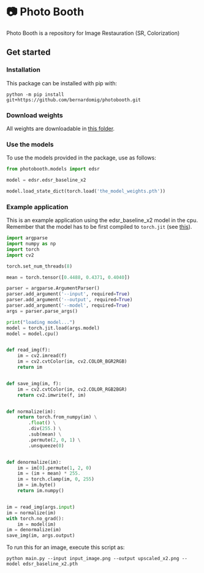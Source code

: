 # 📷 Photo Booth
Photo Booth is a repository for Image Restauration (SR, Colorization)

## Get started

### Installation

This package can be installed with pip with:

```
python -m pip install git+https://github.com/bernardomig/photobooth.git
```

### Download weights

All weights are downloadable in [this folder](https://uapt33090-my.sharepoint.com/:f:/g/personal/bernardo_lourenco_ua_pt/EjDXHnex3RBCnaMhObpx6v0BNW7foyr6tpVim8eOKUUK6g?e=6BrAQe).

### Use the models

To use the models provided in the package, use as follows:

```python
from photobooth.models import edsr

model = edsr.edsr_baseline_x2

model.load_state_dict(torch.load('the_model_weights.pth'))
```

### Example application

This is an example application using the edsr_baseline_x2 model in the cpu. Remember that the model has to be first compiled to `torch.jit` (see [this](https://pytorch.org/tutorials/advanced/cpp_export.html)).

```python
import argparse
import numpy as np
import torch
import cv2

torch.set_num_threads(8)

mean = torch.tensor([0.4488, 0.4371, 0.4040])

parser = argparse.ArgumentParser()
parser.add_argument('--input', required=True)
parser.add_argument('--output', required=True)
parser.add_argument('--model', required=True)
args = parser.parse_args()

print("loading model...")
model = torch.jit.load(args.model)
model = model.cpu()


def read_img(f):
    im = cv2.imread(f)
    im = cv2.cvtColor(im, cv2.COLOR_BGR2RGB)
    return im


def save_img(im, f):
    im = cv2.cvtColor(im, cv2.COLOR_RGB2BGR)
    return cv2.imwrite(f, im)


def normalize(im):
    return torch.from_numpy(im) \
        .float() \
        .div(255.) \
        .sub(mean) \
        .permute(2, 0, 1) \
        .unsqueeze(0)


def denormalize(im):
    im = im[0].permute(1, 2, 0)
    im = (im + mean) * 255.
    im = torch.clamp(im, 0, 255)
    im = im.byte()
    return im.numpy()


im = read_img(args.input)
im = normalize(im)
with torch.no_grad():
    im = model(im)
im = denormalize(im)
save_img(im, args.output)
```

To run this for an image, execute this script as:

```
python main.py --input input_image.png --output upscaled_x2.png --model edsr_baseline_x2.pth
```
